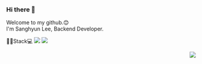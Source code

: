 ### Hi there 👋

<!--
**kimkuan/kimkuan** is a ✨ _special_ ✨ repository because its `README.md` (this file) appears on your GitHub profile.

Here are some ideas to get you started:

- 🔭 I’m currently working on ...
- 🌱 I’m currently learning ...
- 👯 I’m looking to collaborate on ...
- 🤔 I’m looking for help with ...
- 💬 Ask me about ...
- 📫 How to reach me: ...
- 😄 Pronouns: ...
- ⚡ Fun fact: ...
-->

Welcome to my github.😊 <br>
I'm Sanghyun Lee, Backend Developer.

🙋‍♀️Stack💻
<img src="https://img.shields.io/badge/Spring-6DB33F?style=for-the-badge&logo=Spring&logoColor=white">
<a href="#" target="_blank"><img src="https://img.shields.io/badge/Velog-20c997?style=flat-square&logo=Vimeo&logoColor=white"/></a>



<img align='right' src="http://mazassumnida.wtf/api/v2/generate_badge?boj=zxd46">
